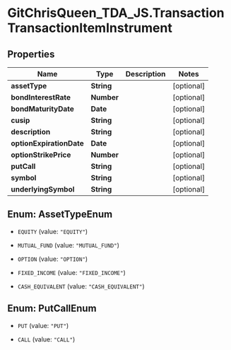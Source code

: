 # GitChrisQueen_TDA_JS.TransactionTransactionItemInstrument

## Properties
Name | Type | Description | Notes
------------ | ------------- | ------------- | -------------
**assetType** | **String** |  | [optional] 
**bondInterestRate** | **Number** |  | [optional] 
**bondMaturityDate** | **Date** |  | [optional] 
**cusip** | **String** |  | [optional] 
**description** | **String** |  | [optional] 
**optionExpirationDate** | **Date** |  | [optional] 
**optionStrikePrice** | **Number** |  | [optional] 
**putCall** | **String** |  | [optional] 
**symbol** | **String** |  | [optional] 
**underlyingSymbol** | **String** |  | [optional] 


<a name="AssetTypeEnum"></a>
## Enum: AssetTypeEnum


* `EQUITY` (value: `"EQUITY"`)

* `MUTUAL_FUND` (value: `"MUTUAL_FUND"`)

* `OPTION` (value: `"OPTION"`)

* `FIXED_INCOME` (value: `"FIXED_INCOME"`)

* `CASH_EQUIVALENT` (value: `"CASH_EQUIVALENT"`)




<a name="PutCallEnum"></a>
## Enum: PutCallEnum


* `PUT` (value: `"PUT"`)

* `CALL` (value: `"CALL"`)




